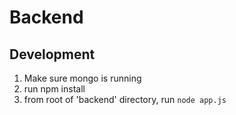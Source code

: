 # Backend

## Development 
1. Make sure mongo is running
2. run npm install
3. from root of 'backend' directory, run `node app.js`

